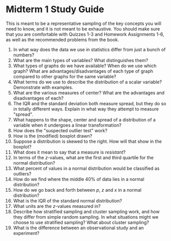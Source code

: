# Midterm 1 Study Guide

This is meant to be a representative sampling of the key concepts you will need to know, and it is not meant to be exhaustive. You should make sure that you are comfortable with Quizzes 1-3 and Homework Assignments 1-6, as well as the recommended problems from the book.

1. In what way does the data we use in statistics differ from just a bunch of numbers?
2. What are the main types of variables? What distinguishes them?
3. What types of graphs do we have available? When do we use which graph? What are advantages/disadvantages of each type of graph compared to other graphs for the same variable?
4. What terms do we use to describe the distribution of a scalar variable? Demonstrate with examples.
5. What are the various measures of center? What are the advantages and disadvantages of each?
6. The IQR and the standard deviation both measure spread, but they do so in totally different ways. Explain in what way they attempt to measure "spread".
7. What happens to the shape, center and spread of a distribution of a variable when it undergoes a linear transformation?
8. How does the "suspected outlier test" work?
9. How is the (modified) boxplot drawn?
10. Suppose a distribution is skewed to the right. How will that show in the boxplot?
11. What does it mean to say that a measure is *resistant*?
12. In terms of the $z$-values, what are the first and third quartile for the normal distribution?
13. What percent of values in a normal distribution would be classified as outliers?
14. How do we find where the middle 40% of data lies in a normal distribution?
15. How do we go back and forth between $p$, $z$ and $x$ in a normal distribution?
16. What is the IQR of the standard normal distribution?
17. What units are the $z$-values measured in?
18. Describe how stratified sampling and cluster sampling work, and how they differ from simple random sampling. In what situations might we choose to use stratified sampling? What about cluster sampling?
19. What is the difference between an observational study and an experiment?
